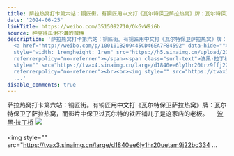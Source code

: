 ```yaml
---
title: 萨拉热窝打卡第六站：铜匠街。有铜匠用中文打《瓦尔特保卫萨拉热窝》牌：瓦尔特保卫了萨拉热窝，而影片中保卫过瓦尔特的铁匠铺儿子是这家店的老板。 波黑·拉丁...
date: '2024-06-25'
linkTitle: https://weibo.com/3515092710/OkGvW9iGb
source: 种豆得瓜谢不谦的微博
description: '萨拉热窝打卡第六站：铜匠街。有铜匠用中文打《瓦尔特保卫萨拉热窝》牌：瓦尔特保卫了萨拉热窝，而影片中保卫过瓦尔特的铁匠铺儿子是这家店的老板。
  <a href="http://weibo.com/p/100101B209445CD46EA7F84592" data-hide=""><span class="url-icon"><img
  style="width: 1rem;height: 1rem" src="https://h5.sinaimg.cn/upload/2015/09/25/3/timeline_card_small_location_default.png"
  referrerpolicy="no-referrer"></span><span class="surl-text">波黑·拉丁桥</span></a> <img
  style="" src="https://tvax4.sinaimg.cn/large/d1840ee6ly1hr20trz9ffj22eo37k7wj.jpg"
  referrerpolicy="no-referrer"><br><br><img style="" src="https://tvax3.sinaimg.cn/large/d1840ee6ly1hr20uetam9j22bc334
  ...'
disable_comments: true
---
```

萨拉热窝打卡第六站：铜匠街。有铜匠用中文打《瓦尔特保卫萨拉热窝》牌：瓦尔特保卫了萨拉热窝，而影片中保卫过瓦尔特的铁匠铺儿子是这家店的老板。 <a href="http://weibo.com/p/100101B209445CD46EA7F84592" data-hide=""><span class="url-icon"><img style="width: 1rem;height: 1rem" src="https://h5.sinaimg.cn/upload/2015/09/25/3/timeline_card_small_location_default.png" referrerpolicy="no-referrer"></span><span class="surl-text">波黑·拉丁桥</span></a> <img style="" src="https://tvax4.sinaimg.cn/large/d1840ee6ly1hr20trz9ffj22eo37k7wj.jpg" referrerpolicy="no-referrer"><br><br><img style="" src="https://tvax3.sinaimg.cn/large/d1840ee6ly1hr20uetam9j22bc334 ...